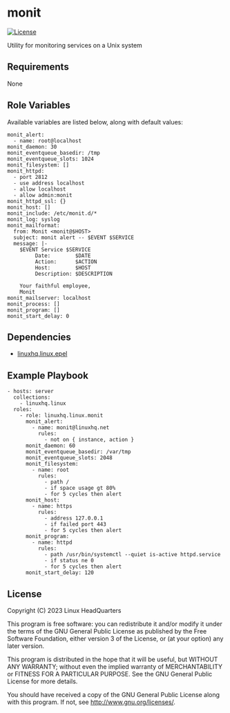# monit

[![License](https://img.shields.io/badge/license-GPLv3-lightgreen)](https://www.gnu.org/licenses/gpl-3.0.en.html#license-text)

Utility for monitoring services on a Unix system

## Requirements

None

## Role Variables

Available variables are listed below, along with default values:

    monit_alert:
      - name: root@localhost
    monit_daemon: 30
    monit_eventqueue_basedir: /tmp
    monit_eventqueue_slots: 1024
    monit_filesystem: []
    monit_httpd:
      - port 2812
      - use address localhost
      - allow localhost
      - allow admin:monit
    monit_httpd_ssl: {}
    monit_host: []
    monit_include: /etc/monit.d/*
    monit_log: syslog
    monit_mailformat:
      from: Monit <monit@$HOST>
      subject: monit alert -- $EVENT $SERVICE
      message: |-
        $EVENT Service $SERVICE
             Date:        $DATE
             Action:      $ACTION
             Host:        $HOST
             Description: $DESCRIPTION

        Your faithful employee,
        Monit
    monit_mailserver: localhost
    monit_process: []
    monit_program: []
    monit_start_delay: 0

## Dependencies

* [linuxhq.linux.epel](https://github.com/linuxhq/ansible-collection-linux/tree/main/roles/epel)

## Example Playbook

    - hosts: server
      collections:
        - linuxhq.linux
      roles:
        - role: linuxhq.linux.monit
          monit_alert:
            - name: monit@linuxhq.net
              rules:
                - not on { instance, action }
          monit_daemon: 60
          monit_eventqueue_basedir: /var/tmp
          monit_eventqueue_slots: 2048
          monit_filesystem:
            - name: root
              rules:
                - path /
                - if space usage gt 80%
                - for 5 cycles then alert
          monit_host:
            - name: https
              rules:
                - address 127.0.0.1
                - if failed port 443
                - for 5 cycles then alert
          monit_program:
            - name: httpd
              rules:
                - path /usr/bin/systemctl --quiet is-active httpd.service
                - if status ne 0
                - for 5 cycles then alert
          monit_start_delay: 120

## License

Copyright (C) 2023 Linux HeadQuarters

This program is free software: you can redistribute it and/or modify
it under the terms of the GNU General Public License as published by
the Free Software Foundation, either version 3 of the License, or
(at your option) any later version.

This program is distributed in the hope that it will be useful,
but WITHOUT ANY WARRANTY; without even the implied warranty of
MERCHANTABILITY or FITNESS FOR A PARTICULAR PURPOSE. See the
GNU General Public License for more details.

You should have received a copy of the GNU General Public License
along with this program. If not, see <http://www.gnu.org/licenses/>.
